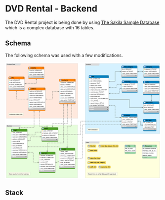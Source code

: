 # DVD Rental - Backend

The DVD Rental project is being done by using [The Sakila Sample Database](https://dev.mysql.com/doc/sakila/en/) which is a complex database with 16 tables.

## Schema

The following schema was used with a few modifications.

![Sakila Schema](https://github.com/Tomohiko10615/sakila/raw/main/sakila_full_database_schema_diagram.png)

## Stack

